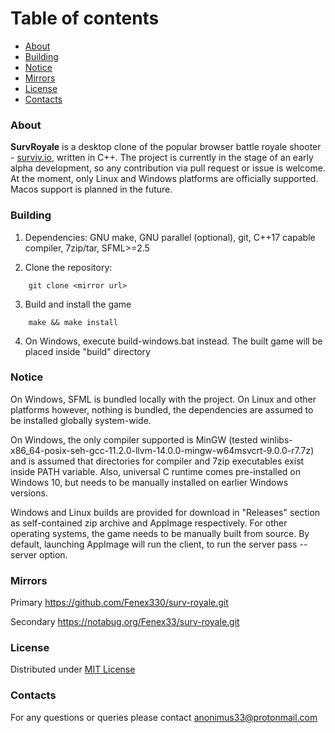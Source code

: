 # Table of contents

* [About](#About)
* [Building](#Building)
* [Notice](#Notice)
* [Mirrors](#Mirrors)
* [License](#License)
* [Contacts](#Contacts)



### About

**SurvRoyale** is a desktop clone of the popular browser battle royale shooter - [surviv.io](https://surviv.io/), written in C++.
The project is currently in the stage of an early alpha development, so any contribution via pull request or issue is welcome.
At the moment, only Linux and Windows platforms are officially supported. Macos support is planned in the future.



### Building

1. Dependencies: GNU make, GNU parallel (optional), git, C++17 capable compiler, 7zip/tar, SFML>=2.5

2. Clone the repository:
```
    git clone <mirror url>
```

3. Build and install the game
```
    make && make install
```

4. On Windows, execute build-windows.bat instead. The built game will be placed inside "build" directory



### Notice

On Windows, SFML is bundled locally with the project. On Linux and other platforms however, nothing is bundled,
the dependencies are assumed to be installed globally system-wide.

On Windows, the only compiler supported is MinGW (tested winlibs-x86_64-posix-seh-gcc-11.2.0-llvm-14.0.0-mingw-w64msvcrt-9.0.0-r7.7z)
and is assumed that directories for compiler and 7zip executables exist inside PATH variable.
Also, universal C runtime comes pre-installed on Windows 10, but needs to be manually installed on earlier Windows versions.

Windows and Linux builds are provided for download in "Releases" section as self-contained zip archive
and AppImage respectively. For other operating systems, the game needs to be manually built from source.
By default, launching AppImage will run the client, to run the server pass --server option.



### Mirrors

Primary https://github.com/Fenex330/surv-royale.git

Secondary https://notabug.org/Fenex33/surv-royale.git



### License

Distributed under [MIT License](./LICENSE.txt)



### Contacts

For any questions or queries please contact anonimus33@protonmail.com
